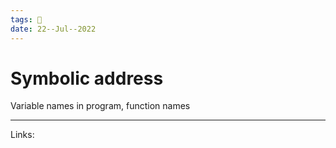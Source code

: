 ```yaml
---
tags: 🌱
date: 22--Jul--2022
---
```


# Symbolic address

Variable names in program, function names

---
Links: 